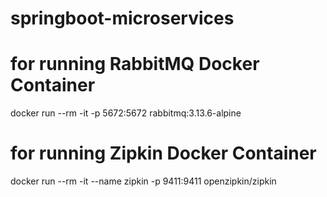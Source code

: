 # springboot-microservices

# for running RabbitMQ Docker Container
docker run --rm -it -p 5672:5672 rabbitmq:3.13.6-alpine

# for running Zipkin Docker Container
docker run --rm -it --name zipkin -p 9411:9411 openzipkin/zipkin